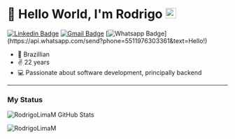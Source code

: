 # 👋 Hello World, I'm Rodrigo <img src="https://github.com/TheDudeThatCode/TheDudeThatCode/blob/master/Assets/Earth.gif" width="24">

[![Linkedin Badge](https://img.shields.io/badge/-LinkedIn-blue?style=flat-square&logo=Linkedin&logoColor=white&link=https://www.linkedin.com/in/rodrigolimam/)](https://www.linkedin.com/in/rodrigolimam/)
[![Gmail Badge](https://img.shields.io/badge/-Gmail-c14438?style=flat-square&logo=Gmail&logoColor=white&link=mailto:digo100200@gmail.com)](mailto:digo100200@gmail.com)
[![Whatsapp Badge](https://img.shields.io/badge/-Whatsapp-4CA143?style=flat-square&labelColor=4CA143&logo=whatsapp&logoColor=white&link=https://api.whatsapp.com/send?phone=5511976303361&text=Hello!)](https://api.whatsapp.com/send?phone=5511976303361&text=Hello!)

- 🏡 Brazillian
- ✌ 22 years
- 💻 Passionate about software development, principally backend

----

### My Status
  
![RodrigoLimaM GitHub Stats ](https://github-readme-stats.vercel.app/api?username=RodrigoLimaM&show_icons=true&theme=dark) 
<p><img align="center" src="https://github-readme-stats.vercel.app/api/top-langs/?username=RodrigoLimaM&layout=compact&hide=html&theme=dark" alt="RodrigoLimaM" /></p>
